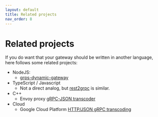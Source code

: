 ```yaml
---
layout: default
title: Related projects
nav_order: 8
---
```


# Related projects

If you do want that your gateway should be written in another language, here follows some related projects:

* NodeJS:
  * [grps-dynamic-gateway](https://github.com/konsumer/grpc-dynamic-gateway)
* TypeScript / Javascript
  * Not a direct analog, but [rest2grpc](https://www.npmjs.com/package/rest2grpc) is similar.
* C++
  * Envoy proxy [gRPC-JSON transcoder](https://www.envoyproxy.io/docs/envoy/latest/configuration/http/http_filters/grpc_json_transcoder_filter)
* Cloud
  * Google Cloud Platform [HTTP/JSON gRPC transcoding](https://cloud.google.com/endpoints/docs/grpc/transcoding)
